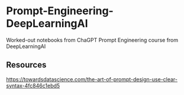 # Prompt-Engineering-DeepLearningAI
Worked-out notebooks from ChaGPT Prompt Engineering course from DeepLearningAI

## Resources
https://towardsdatascience.com/the-art-of-prompt-design-use-clear-syntax-4fc846c1ebd5
